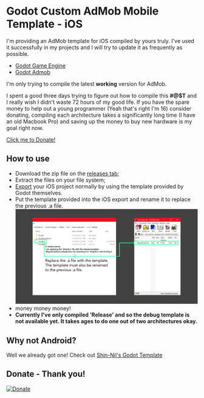 Godot Custom AdMob Mobile Template - iOS
==========

I'm providing an AdMob template for iOS compiled by yours truly. I've used it successfully in my projects and I will try to update it as frequently as possible.

- [Godot Game Engine](https://godotengine.org/)
- [Godot Admob](https://github.com/kloder-games/godot-admob)

I'm only trying to compile the latest **working** version for AdMob.

I spent a good three days trying to figure out how to compile this **#@$T** and I really wish I didn't waste 72 hours of my good life.
If you have the spare money to help out a young programmer (Yeah that's right I'm 16) consider donating, compiling each architecture takes a significantly long time (I have an old Macbook Pro) and saving up the money to buy new hardware is my goal right now.

[Click me to Donate!](https://www.paypal.me/Moonsdontburn)

How to use
----------

- Download the zip file on the [releases tab]();
- Extract the files on your file system;
- [Export](https://docs.godotengine.org/en/3.1/getting_started/workflow/export/exporting_projects.html) your iOS project normally by using the template provided by Godot themselves.
- Put the template provided into the iOS export and rename it to replace the previous .a file.
![Export Screenshot](/Example.png "Example Screenshot")
- money money money!
- **Currently I've only compiled 'Release' and so the debug template is not available yet. It takes ages to do one out of two architectures okay.**

Why not Android?
-----------

Well we already got one! Check out [Shin-Nil's Godot Template](https://github.com/Shin-NiL/godot-custom-mobile-template)

Donate - Thank you!
-----------
[![Donate](https://img.shields.io/badge/Donate-PayPal-green.svg)](https://www.paypal.me/Moonsdontburn)

